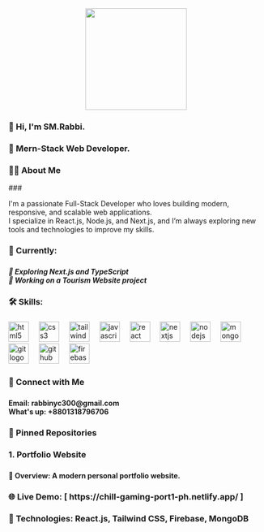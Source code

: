 <div align="center">
  <img height="200" src="https://camo.githubusercontent.com/bcbb03f97a8a3a6bab2158e456bc2541405d02b10be2ff73f7d182157e5d950a/68747470733a2f2f692e6962622e636f2e636f6d2f6d34576b7039592f6275696c642d6d65726e2d7765622d6170702d7573696e672d6e6f64652d6a732d657870726573732d6a732d72656163742d6a732d6e6578742d6a732d6d6f6e676f64622d7461696c77696e642d322e77656270"  />
</div>

###

<h3 align="left">👋 Hi, I'm SM.Rabbi.</h3>

###

<h3 align="left">🚀 Mern-Stack Web Developer.</h3>

###

<h3 align="left">🧑‍💻 About Me</h3>
###
<p align="left">I'm a passionate Full-Stack Developer who loves building modern, responsive, and scalable web applications.<br>I specialize in React.js, Node.js, and Next.js, and I’m always exploring new tools and technologies to improve my skills.</p>

###

<h3 align="left">🌟 Currently:</h3>

###

<h5 align="left">🌱 Exploring Next.js and TypeScript<br>🔭 Working on a Tourism Website project</h5>

###

<h3 align="left">🛠️ Skills:</h3>

###

<div align="left">
  <img src="https://cdn.jsdelivr.net/gh/devicons/devicon/icons/html5/html5-original.svg" height="40" alt="html5 logo"  />
  <img width="12" />
  <img src="https://cdn.jsdelivr.net/gh/devicons/devicon/icons/css3/css3-original.svg" height="40" alt="css3 logo"  />
  <img width="12" />
  <img src="https://cdn.simpleicons.org/tailwindcss/06B6D4" height="40" alt="tailwindcss logo"  />
  <img width="12" />
  <img src="https://cdn.jsdelivr.net/gh/devicons/devicon/icons/javascript/javascript-original.svg" height="40" alt="javascript logo"  />
  <img width="12" />
  <img src="https://cdn.jsdelivr.net/gh/devicons/devicon/icons/react/react-original.svg" height="40" alt="react logo"  />
  <img width="12" />
  <img src="https://cdn.jsdelivr.net/gh/devicons/devicon/icons/nextjs/nextjs-original.svg" height="40" alt="nextjs logo"  />
  <img width="12" />
  <img src="https://cdn.jsdelivr.net/gh/devicons/devicon/icons/nodejs/nodejs-original.svg" height="40" alt="nodejs logo"  />
  <img width="12" />
  <img src="https://cdn.jsdelivr.net/gh/devicons/devicon/icons/mongodb/mongodb-original.svg" height="40" alt="mongodb logo"  />
  <img width="12" />
  <img src="https://cdn.jsdelivr.net/gh/devicons/devicon/icons/git/git-original.svg" height="40" alt="git logo"  />
  <img width="12" />
  <img src="https://cdn.jsdelivr.net/gh/devicons/devicon/icons/github/github-original.svg" height="40" alt="github logo"  />
  <img width="12" />
  <img src="https://cdn.jsdelivr.net/gh/devicons/devicon/icons/firebase/firebase-plain.svg" height="40" alt="firebase logo"  />
</div>

###

<h3 align="left">🔗 Connect with Me</h3>

###

<h4 align="left">Email: rabbinyc300@gmail.com<br>What's up: +8801318796706</h4>

###

<h3 align="left">📌 Pinned Repositories</h3>

###

<h3 align="left">1. Portfolio Website</h3>

###

<h4 align="left">🚀 Overview: A modern personal portfolio website.</h4>

###

<h3 align="left">🌐 Live Demo: [ https://chill-gaming-port1-ph.netlify.app/ ]</h3>

###

<h3 align="left">🔧 Technologies: React.js, Tailwind CSS, Firebase, MongoDB</h3>

###
